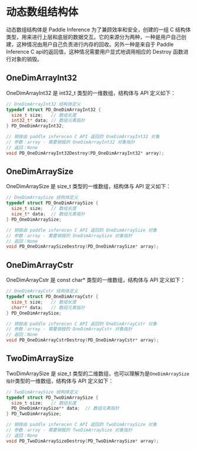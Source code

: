 # 动态数组结构体

动态数组结构体是 Paddle Inference 为了兼顾效率和安全，创建的一组 C 结构体类型，用来进行上层和底层的数据交互。它的来源分为两种，一种是用户自己创建，这种情况由用户自己负责进行内存的回收。另外一种是来自于 Paddle Inference C api的返回值，这种情况需要用户显式地调用相应的 Destroy 函数进行对象的销毁。

## OneDimArrayInt32

OneDimArrayInt32 是 int32_t 类型的一维数组，结构体与 API 定义如下：

```c
// OneDimArrayInt32 结构体定义
typedef struct PD_OneDimArrayInt32 {
  size_t size;   // 数组长度
  int32_t* data; // 数组元素指针
} PD_OneDimArrayInt32;

// 销毁由 paddle inferecen C API 返回的 OneDimArrayInt32 对象
// 参数：array - 需要销毁的 OneDimArrayInt32 对象指针
// 返回：None
void PD_OneDimArrayInt32Destroy(PD_OneDimArrayInt32* array);
```

## OneDimArraySize

OneDimArraySize 是 size_t 类型的一维数组，结构体与 API 定义如下：

```c
// OneDimArraySize 结构体定义
typedef struct PD_OneDimArraySize {
  size_t size;   // 数组长度
  size_t* data;  // 数组元素指针
} PD_OneDimArraySize;

// 销毁由 paddle inferecen C API 返回的 OneDimArraySize 对象
// 参数：array - 需要销毁的 OneDimArraySize 对象指针
// 返回：None
void PD_OneDimArraySizeDestroy(PD_OneDimArraySize* array);
```

## OneDimArrayCstr

OneDimArrayCstr 是 const char* 类型的一维数组，结构体与 API 定义如下：

```c
// OneDimArrayCstr 结构体定义
typedef struct PD_OneDimArrayCstr {
  size_t size;   // 数组长度
  char** data;   // 数组元素指针
} PD_OneDimArraySize;

// 销毁由 paddle inferecen C API 返回的 OneDimArrayCstr 对象
// 参数：array - 需要销毁的 OneDimArrayCstr 对象指针
// 返回：None
void PD_OneDimArrayCstrDestroy(PD_OneDimArrayCstr* array);
```

## TwoDimArraySize

TwoDimArraySize 是 size_t 类型的二维数组，也可以理解为是`OneDimArraySize指针`类型的一维数组，结构体与 API 定义如下：

```c
// TwoDimArraySize 结构体定义
typedef struct PD_TwoDimArraySize {
  size_t size;   // 数组长度
  PD_OneDimArraySize** data;  // 数组元素指针
} PD_TwoDimArraySize;

// 销毁由 paddle inferecen C API 返回的 TwoDimArraySize 对象
// 参数：array - 需要销毁的 TwoDimArraySize 对象指针
// 返回：None
void PD_TwoDimArraySizeDestroy(PD_TwoDimArraySize* array);
```